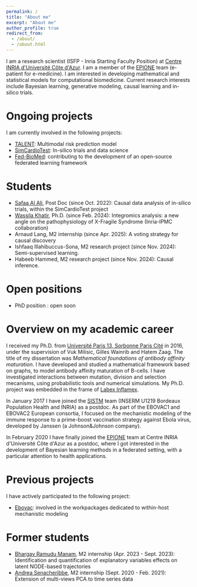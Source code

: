 ```yaml
---
permalink: /
title: "About me"
excerpt: "About me"
author_profile: true
redirect_from: 
  - /about/
  - /about.html
---
```


I am a research scientist (ISFP - Inria Starting Faculty Position) at [Centre INRIA d'Université Côte d'Azur](https://www.inria.fr/fr/centre-inria-sophia-antipolis-mediterranee). I am a member of the [EPIONE](https://team.inria.fr/epione/fr/) team (e-patient for e-medicine). I am interested in developing mathematical and statistical models for computational biomedicine. Current research interests include Bayesian learning, generative modeling, causal learning and in-silico trials.

Ongoing projects
======
I am currently involved in the following projects:
- [TALENT](https://www.ihu-liryc.fr/en/the-talent-project-laureate-of-the-rhu-program/): Multimodal risk prediction model
- [SimCardioTest](https://www.simcardiotest.eu/wordpress/): In-silico trials and data science
- [Fed-BioMed](https://fedbiomed.gitlabpages.inria.fr/): contributing to the development of an open-source federated learning framework

Students
======
- [Safaa Al Ali](https://www.linkedin.com/in/safaa-al-ali-b0595262/?originalSubdomain=fr), Post Doc (since Oct. 2022): Causal data analysis of in-silico trials, within the SimCardioTest project
- [Wassila Khatir](https://www.linkedin.com/in/wassila-khatir-553b291b3/?originalSubdomain=fr), Ph.D. (since Feb. 2024): Integromics analysis: a new angle on the pathophysiology of X-Fragile Syndrome (Inria-IPMC collaboration)
- Arnaud Lang, M2 internship (since Apr. 2025): A voting strategy for causal discovery
- Ishfaaq Illahibuccus-Sona, M2 research project (since Nov. 2024): Semi-supervised learning.
- Habeeb Hammed, M2 research project (since Nov. 2024): Causal inference.

Open positions
======
- PhD position : open soon

<!--
- Master 2 internship on [Identification and quantification of explanatory variables effects on latent NODE-based trajectories](http://ibalelli.github.io/files/job_offers/Internship_proposal_Deep_Mixed_Effect.pdf).
- PhD position on [Optimizing sequential treatment in head and neck squamous cell carcinoma (HNSCC): artificial intelligence based on real-life patient data to support medical decision-making](https://jobs.inria.fr/public/classic/fr/offres/2022-04810), co-directed with Dr S. Benzekry (Inria-Inserm [COMPO](https://team.inria.fr/compo/) Team, Marseille) and Pr A. Varoquaux (radiologist at [AP-HM](http://fr.ap-hm.fr/), Marseille)
- PostDoctoral position on [Causal data analysis of in-silico trials](http://ibalelli.github.io/files/job_offers/Job_offer_post_doc_SimCardioTest.pdf). Please, send your application [here](https://recrutement.inria.fr/public/classic/fr/offres/2022-05241)
-->

Overview on my academic career
======
I received my Ph.D. from [Université Paris 13, Sorbonne Paris Cité](https://www.univ-paris13.fr/presentation/) in 2016, under the supervision of Vuk Milisic, Gilles Wainrib and Hatem Zaag. The title of my dissertation was <i>Mathematical foundations of antibody affinity maturation</i>. I have developed and studied a mathematical framework based on graphs, to model antibody affinity maturation of B-cells. I have investigated interactions between mutation, division and selection mecanisms, using probabilistic tools and numerical simulations. My Ph.D. project was embedded in the frame of [Labex Inflamex](http://inflamex.fr/).

In January 2017 I have joined the [SISTM](https://www.bordeaux-population-health.center/en/teams/statistics-in-systems-biology-and-translationnal-medicine-sistm/) team (INSERM U1219 Bordeaux Population Health and INRIA) as a postdoc. As part of the EBOVAC1 and EBOVAC2 European consortia, I focused on the mechanistic modeling of the immune response to a prime-boost vaccination strategy against Ebola virus, developed by Janssen (a Johnson&Johnson company). 

In February 2020 I have finally joined the [EPIONE](https://team.inria.fr/epione/fr/) team at Centre INRIA d'Université Côte d'Azur as a postdoc, where I got interested in the development of Bayesian learning methods in a federated setting, with a particular attention to health applications.

Previous projects
======
I have actively participated to the following project:
- [Ebovac](https://www.ebovac.org/): involved in the workpackages dedicated to within-host mechanistic modeling

Former students
======
- [Bhargav Ramudu Manam](https://www.linkedin.com/in/bhargavmanam/?originalSubdomain=fr), M2 internship (Apr. 2023 - Sept. 2023): Identification and quantification of explanatory variables effects on latent NODE-based trajectories
- [Andrea Senacheribbe](https://www.linkedin.com/in/andrea-senacheribbe/?originalSubdomain=it), M2 internship (Sept. 2020 - Feb. 2021): Extension of multi-views PCA to time series data 